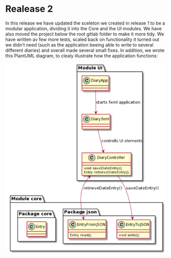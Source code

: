 # Realease 2
In this release we have updated the sceleton we created in release 1 to be a modular application, dividing it into the Core and the UI modules. We have also moved the project below the root gitlab folder to make it more tidy. We have written av few more tests, scaled back on functionality it turned out we didn't need (such as the application beeing able to write to several different diaries) and overall made several small fixes. In addition, we wrote this PlantUML diagram, to clealy illustrate how the application functions:

![Architecture.png](Architecture.png)
